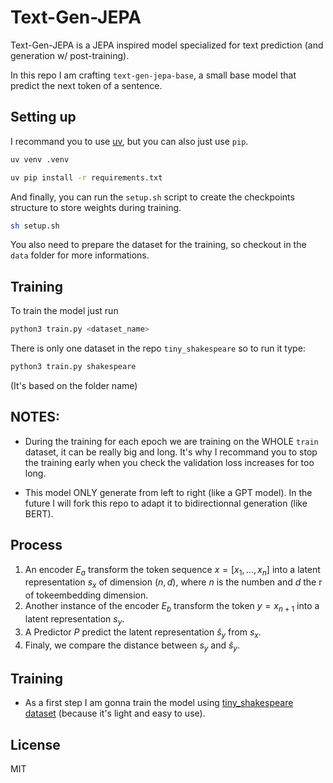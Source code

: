 # Text-Gen-JEPA

Text-Gen-JEPA is a JEPA inspired model specialized for text prediction (and generation w/ post-training).

In this repo I am crafting `text-gen-jepa-base`, a small base model that predict the next token of a sentence.

## Setting up

I recommand you to use [uv](https://docs.astral.sh/uv/), but you can also just use `pip`.

```bash
uv venv .venv
```

```bash
uv pip install -r requirements.txt
```

And finally, you can run the `setup.sh` script to create the checkpoints structure to store weights during training.

```bash
sh setup.sh
```

You also need to prepare the dataset for the training, so checkout in the `data` folder for more informations.

## Training

To train the model just run 

```bash
python3 train.py <dataset_name>
```

There is only one dataset in the repo `tiny_shakespeare` so to run it type:

```bash
python3 train.py shakespeare
```

(It's based on the folder name)

## NOTES:

* During the training for each epoch we are training on the WHOLE `train` dataset, it can be really big and long. It's why I recommand you to stop the training early when you check the validation loss increases for too long.

* This model ONLY generate from left to right (like a GPT model). In the future I will fork this repo to adapt it to bidirectionnal generation (like BERT).

## Process

1. An encoder $E_a$ transform the token sequence $x=[x_1, ..., x_n]$ into a latent representation $s_x$ of dimension $(n,d)$, where $n$ is the numben and $d$ the r of tokeembedding dimension.
2. Another instance of the encoder $E_b$ transform the token $y=x_{n+1}$ into a latent representation $s_y$.
3. A Predictor $P$ predict the latent representation $\hat{s}_y$ from $s_x$.
4. Finaly, we compare the distance between $s_y$ and $\hat{s}_y$.

## Training

* As a first step I am gonna train the model using [tiny_shakespeare dataset](https://huggingface.co/datasets/karpathy/tiny_shakespeare) (because it's light and easy to use).

## License

MIT